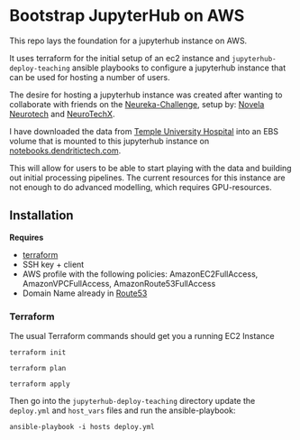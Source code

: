 # Bootstrap JupyterHub on AWS

This repo lays the foundation for a jupyterhub instance on AWS.

It uses terraform for the initial setup of an ec2 instance and `jupyterhub-deploy-teaching` ansible playbooks to
configure a jupyterhub instance that can be used for hosting a number of users.

The desire for hosting a jupyterhub instance was created after wanting to collaborate with friends on the
[Neureka-Challenge](https://neureka-challenge.com/), setup by: [Novela Neurotech](https://www.novelaneuro.com/) and [NeuroTechX](https://neurotechx.com/).

I have downloaded the data from [Temple University Hospital](https://www.isip.piconepress.com/projects/tuh_eeg/) into an EBS volume that is mounted to this jupyterhub instance on [notebooks.dendritictech.com](https://notebooks.dendritictech.com).

This will allow for users to be able to start playing with the data and building out initial processing pipelines. The
current resources for this instance are not enough to do advanced modelling, which requires GPU-resources.

## Installation

**Requires**

- [terraform](https://www.terraform.io/downloads.html)
- SSH key + client
- AWS profile with the following policies: AmazonEC2FullAccess, AmazonVPCFullAccess, AmazonRoute53FullAccess
- Domain Name already in [Route53](https://docs.aws.amazon.com/Route53/latest/DeveloperGuide/domain-register.html)

### Terraform

The usual Terraform commands should get you a running EC2 Instance

`terraform init`

`terraform plan`

`terraform apply`


Then go into the `jupyterhub-deploy-teaching` directory update the `deploy.yml` and `host_vars` files and run the ansible-playbook:

`ansible-playbook -i hosts deploy.yml`

